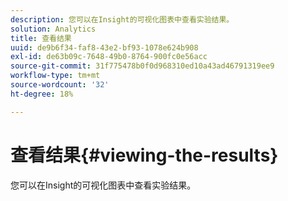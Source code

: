 ```yaml
---
description: 您可以在Insight的可视化图表中查看实验结果。
solution: Analytics
title: 查看结果
uuid: de9b6f34-faf8-43e2-bf93-1078e624b908
exl-id: de63b09c-7648-49b0-8764-900fc0e56acc
source-git-commit: 31f775478b0f0d968310ed10a43ad46791319ee9
workflow-type: tm+mt
source-wordcount: '32'
ht-degree: 18%

---
```


# 查看结果{#viewing-the-results}

您可以在Insight的可视化图表中查看实验结果。
